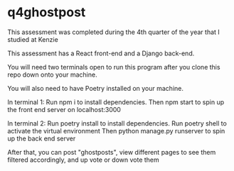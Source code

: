 # q4ghostpost
This assessment was completed during the 4th quarter of the year that I studied at Kenzie


This assessment has a React front-end and a Django back-end.

You will need two terminals open to run this program after you clone this repo down onto your machine. 

You will also need to have Poetry installed on your machine. 

In terminal 1:
Run npm i to install dependencies.
Then npm start to spin up the front end server on localhost:3000

In terminal 2:
Run poetry install to install dependencies.
Run poetry shell to activate the virtual environment
Then python manage.py runserver to spin up the back end server

After that, you can post "ghostposts", view different pages to see them filtered accordingly, and up vote or down vote them